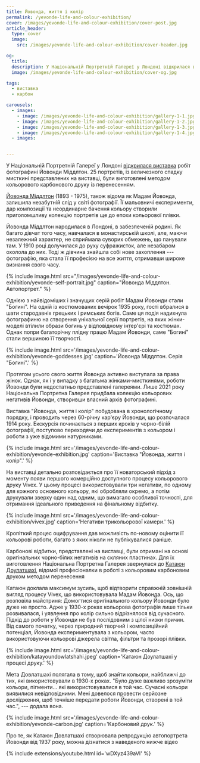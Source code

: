 ```yaml
---
title: Йовонда, життя і колір
permalink: /yevonde-life-and-colour-exhibition/
cover: /images/yevonde-life-and-colour-exhibition/cover-post.jpg
article_header:
  type: cover
  image:
    src: /images/yevonde-life-and-colour-exhibition/cover-header.jpg

og:
  title:
  description: У Національній Портретній Галереї у Лондоні відкрилася виставка робіт фотографині Йовонди Міддлтон.
  image: /images/yevonde-life-and-colour-exhibition/cover-og.jpg

tags:
  - виставка
  - карбон

carousels:
  - images:
    - image: /images/yevonde-life-and-colour-exhibition/gallery-1-1.jpg
    - image: /images/yevonde-life-and-colour-exhibition/gallery-1-2.jpg
    - image: /images/yevonde-life-and-colour-exhibition/gallery-1-3.jpg
    - image: /images/yevonde-life-and-colour-exhibition/gallery-1-4.jpg
  - images:


---
```


У Національній Портретній Галереї у Лондоні [відкрилася виставка](https://www.npg.org.uk/whatson/exhibitions/2023/yevonde-life-and-colour/) робіт фотографині Йовонди Міддлтон. 25 портретів, iз величезного спадку мисткині представлених на виставці, були виготовлені методом кольорового карбонового друку із перенесенням.

<!--more-->

[Йовонда Міддлтон](https://en.wikipedia.org/wiki/Yevonde_Middleton) (1893 - 1975), також відома як Мадам Йовонда, залишила незабутній слід у світі фотографії. Її мальовничі експерименти, дар композиції та неординарне бачення кольору створили приголомшливу колекцію портретів ще до епохи кольорової плівки.

Йовонда Міддлтон народилася в Лондоні, в забезпеченій родині. Як багато дівчат того часу, навчалася в монастирській школі, але, маючи незалежний характер, не сприймала суворих обмежень, що панували там. У 1910 році долучилася до руху суфражисток, але незабаром охолола до них. Тоді ж дівчина знайшла собі нове захоплення&nbsp;--- фотографію, яка стала її професією на все життя, отримавши широке визнання свого часу.

{% include image.html
  src="/images/yevonde-life-and-colour-exhibition/yevonde-self-portrait.jpg"
  caption="Йовонда Міддлтон. Автопортрет."
%}

Однією з найвідоміших і значущих серій робіт Мадам Йовонди стали "Богині". На одній із костюмованих вечірок 1935 року, гості вбралися в шати стародавніх грецьких і римських богів. Саме ця подія надихнула фотографиню на створення унікальної серії портретів, на яких жінки-моделі втілили образи богинь у відповідному інтер'єрі та костюмах. Однак попри багаторічну плідну працю Мадам Йовонди, саме "Богині" стали вершиною її творчості.

{% include image.html
  src='/images/yevonde-life-and-colour-exhibition/yevonde-goddesses.jpg'
  caption='Йовонда Міддлтон. Серія "Богині".'
%}

Протягом усього свого життя Йовонда активно виступала за права жінок. Однак, як і у випадку з багатьма жінками-мисткинями, роботи Йовонди були недостатньо представлені галереями. Лише 2021 року Національна Портретна Галерея придбала колекцію кольорових негативів Йовонди, створивши власний архів фотографині.

Виставка "Йовонда, життя і колір" побудована в хронологічному порядку, і проводить через 60-річну кар'єру Йовонди, що розпочалася 1914 року. Екскурсія починається з перших кроків у чорно-білій фотографії, поступово переходячи до експериментів з кольором і роботи з уже відомими натурниками.

{% include image.html
  src='/images/yevonde-life-and-colour-exhibition/yevonde-exhibition.jpg'
  caption='Виставка "Йовонда, життя і колір".'
%}

На виставці детально розповідається про її новаторський підхід з моменту появи першого комерційно доступного процесу кольорового друку Vivex. У цьому процесі використовували три негативи, по одному для кожного основного кольору, які обробляли окремо, а потім друкували зверху один над одним, що вимагало особливої точності, для отримання ідеального приведення на фінальному відбитку.

{% include image.html
  src='/images/yevonde-life-and-colour-exhibition/vivex.jpg'
  caption='Негативи трикольорової камери.'
%}

Кропіткий процес оцифрування дав можливість по-новому оцінити її кольорові роботи, багато з яких ніколи не публікувалися раніше.

Карбонові відбитки, представлені на виставці, були отримані на основі оригінальних чорно-білих негативів на скляних пластинах. Для їх виготовлення Національна Портретна Галерея звернулася до [Катаюн Доулатшахі](https://katayoundowlatshahi.com/), відомої професіоналки в роботі з кольоровим карбоновим друком методом перенесення

Катаюн доклала максимум зусиль, щоб відтворити справжній зовнішній вигляд процесу Vivex, що використовувала Мадам Йовонда. Ось, що розповіла майстриня: Домогтися оригінального кольору Йовонди було дуже не просто. Адже у 1930-х роках кольорова фотографія лише тільки розвивалася, і уявлення про колір сильно відрізнялося від сучасного. Підхід до роботи у Йовонди не був послідовним з цілої низки причин. Від самого початку, через природний творчий і композиційний потенціал, Йовонда експериментувала з кольором, часто використовуючи кольорові джерела світла, фільтри та прозорі плівки.

{% include image.html
  src='/images/yevonde-life-and-colour-exhibition/katayoundowlatshahi.jpeg'
  caption='Катаюн Доулатшахі у процесі друку.'
%}

Мета Довлатшахі полягала в тому, щоб знайти кольори, найближчі до тих, які використовували в 1930-х роках. "Було дуже важливо зрозуміти кольори, пігменти... які використовувалися в той час. Сучасні кольори виявилися невідповідними. Мені довелося провести серйозне дослідження, щоб точніше передати роботи Йовонди, створені в той час.",&nbsp;--- додала вона.

{% include image.html
  src='/images/yevonde-life-and-colour-exhibition/yevonde-carbon.jpg'
  caption='Карбоновий друк.'
%}

Про те, як Катаюн Довлатшахі створювала репродукцію автопортрета Йовонди від 1937 року, можна дізнатися з наведеного нижче відео

{% include extensions/youtube.html id='wDXyz439aVI' %}